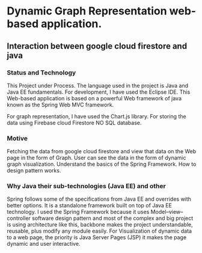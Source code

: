  # Dynamic Graph Representation web-based application. 
  
  ## Interaction between google cloud firestore and java   
      
  ### Status and Technology
      
  This Project under Process. The language used in the project is Java and Java EE fundamentals. For development, I have used the Eclipse IDE. 
  This Web-based application is based on a powerful Web framework of java known as the Spring Web MVC framework.
     
  For graph representation, I have used the Chart.js library. 
  For storing the data using Firebase cloud Firestore NO SQL database. 
     
     
   ### Motive
      
   Fetching the data from google cloud firestore and view that data on the Web page in the form of Graph.
   User can see the data in the form of dynamic graph visualization. 
   Understand the basics of the Spring Framework. How to design pattern works. 
      

   ### Why Java their sub-technologies (Java EE) and other 
      
   Spring follows some of the specifications from Java EE and overrides with better options. It is a standalone framework built on top of Java EE technology.
   I used the Spring Framework because it uses Model–view–controller software design pattern and most of the complex and big project is using architecture like this, backbone 	      makes the project understandable, reusable, plus modify any module easily. 
   For Visualization of dynamic data to a web page, the priority is Java Server Pages (JSP) it makes the page dynamic and user interactive.   
      
      
      
       
      
      
      
      
